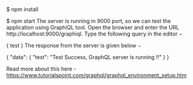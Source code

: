 $ npm install

$ npm start
The server is running in 9000 port, so we can test the application using GraphiQL tool. Open the browser and enter the URL http://localhost:9000/graphiql. Type the following query in the editor −

{
test
}
The response from the server is given below −

{
"data": {
"test": "Test Success, GraphQL server is running !!"
}
}


Read more about this here - https://www.tutorialspoint.com/graphql/graphql_environment_setup.htm
